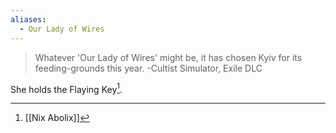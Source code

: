 ```yaml
---
aliases:
  - Our Lady of Wires
---
```

> Whatever 'Our Lady of Wires' might be, it has chosen Kyiv for its feeding-grounds this year.
> -Cultist Simulator, Exile DLC

She holds the Flaying Key[^1].

[^1]: [[Nix Abolix]]